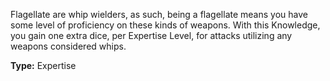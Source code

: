 Flagellate are whip wielders, as such, being a flagellate means you have some level of proficiency on these kinds of weapons. With this Knowledge, you gain one extra dice, per Expertise Level, for attacks utilizing any weapons considered whips.

__Type:__ Expertise